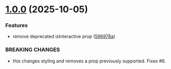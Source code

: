 # [1.0.0](https://github.com/tschoffelen/react-native-glass-effect-view/compare/v0.3.0...v1.0.0) (2025-10-05)


### Features

* remove deprecated isInteractive prop ([596978a](https://github.com/tschoffelen/react-native-glass-effect-view/commit/596978ac087fddd929bcdbe8a142441cbc8850e9))


### BREAKING CHANGES

* this changes styling and removes a prop previously supported. Fixes #6.
